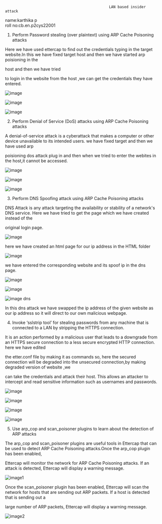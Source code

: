                                                     LAN based insider attack
name:karthika p         
roll no:cb.en.p2cys22001



1. Perform Password stealing (over plaintext) using ARP Cache Poisoning attacks

Here we have used ettercap to find out the  credentials typing in the target website.In this we have fixed target host and then we have started arp poisioning in the 

host and then we have tried 

to login in the website from the host ,we can get the credentials they have entered.

![image](https://user-images.githubusercontent.com/122804908/227955793-3f3b25c9-9328-4db6-8bc9-f7d40fc42efa.png)


![image](https://user-images.githubusercontent.com/122804908/228029111-1a83c3e7-c4b0-4344-81ff-f00b99995777.png)


![image](https://user-images.githubusercontent.com/122804908/227955852-73888b79-f9c4-47f1-adfe-95c96d0a3aa8.png)

2. Perform Denial of Service (DoS) attacks using ARP Cache Poisoning attacks

A denial-of-service attack is a cyberattack that makes a computer or other device unavailable to its intended users. we have fixed target and then we have used arp 

poisioning dos attack plug in and then when we tried to enter the webites in the host,it cannot be accessed.

![image](https://user-images.githubusercontent.com/122804908/227956964-f583f7a1-cb94-4c7a-bacb-6a251c6eb231.png)


![image](https://user-images.githubusercontent.com/122804908/227957060-9340e232-3374-4722-a05f-f9dafd8e4b57.png)

![image](https://user-images.githubusercontent.com/122804908/228028841-bece34f0-f995-4533-ab22-bb8074aa1fb6.png)


3. Perform DNS Spoofing attack using ARP Cache Poisoning attacks

 DNS Attack is any attack targeting the availability or stability of a network's DNS service. Here we have tried to get the page which we have created instead of the 
 
 original login page.
 
 ![image](https://user-images.githubusercontent.com/122804908/227957780-5156bed0-1df3-40eb-826a-95acdb22222a.png)

 here  we have created an html page for our ip address in the HTML folder

![image](https://user-images.githubusercontent.com/122804908/227958022-3b7c717b-51e0-4cca-b520-5566675f7cff.png)

we have entered the corresponding website and its spoof ip in the dns page.

![image](https://user-images.githubusercontent.com/122804908/227958576-5c7102fd-babe-4930-8dac-00185b54c70c.png)

![image](https://user-images.githubusercontent.com/122804908/227959025-b7920993-8f2d-4d87-af1b-e05bfdc79274.png)

![image dns](https://user-images.githubusercontent.com/122804908/227959810-707130f8-aa15-42bf-bc2d-9a371bfd65bc.jpg)

In this dns attack  we have swapped the ip address of the given website as our ip address so it will direct to our own malicious webpage.

4. Invoke ‘sslstrip tool’ for stealing passwords from any machine that is connected to a LAN by stripping the HTTPS connection. 

It is an action performed by a malicious user that leads to a downgrade from an HTTPS secure connection to a less secure encrypted HTTP connection. here we have edited 

the etter.conf file by making it as commands so, here the secured connection will be degraded into the unsecured connection,by making degraded version of website ,we

can take the credentials  and attack their host. This allows an attacker to intercept and read sensitive information such as usernames and passwords.


![image](https://user-images.githubusercontent.com/122804908/228022701-8589abb1-23e7-4993-b312-157589c3bbe5.png)

![image](https://user-images.githubusercontent.com/122804908/228023120-66b76128-4ce1-4050-a4db-e0026c751dc4.png)

![image](https://user-images.githubusercontent.com/122804908/228023176-9bf457fd-33ad-4683-aea3-49022a396099.png) 

![image](https://user-images.githubusercontent.com/122804908/228023223-d6767841-a4cc-4d6e-9df4-717a5929bae6.png)

5. Use arp_cop and scan_poisoner plugins to learn about the detection of ARP attacks

The arp_cop and scan_poisoner plugins are useful tools in Ettercap that can be used to detect ARP Cache Poisoning attacks.Once the arp_cop plugin has been enabled, 

Ettercap will monitor the network for ARP Cache Poisoning attacks. If an attack is detected, Ettercap will display a warning message.

![image1](https://user-images.githubusercontent.com/122804908/228026163-24c56e3d-f3b8-4180-a474-502ba346708b.jpg)

Once the scan_poisoner plugin has been enabled, Ettercap will scan the network for hosts that are sending out ARP packets. If a host is detected that is sending out a 

large number of ARP packets, Ettercap will display a warning message.

![image2](https://user-images.githubusercontent.com/122804908/228026424-c0e2126f-c86b-4a1e-90a7-9d905f510ac1.jpg)














 
